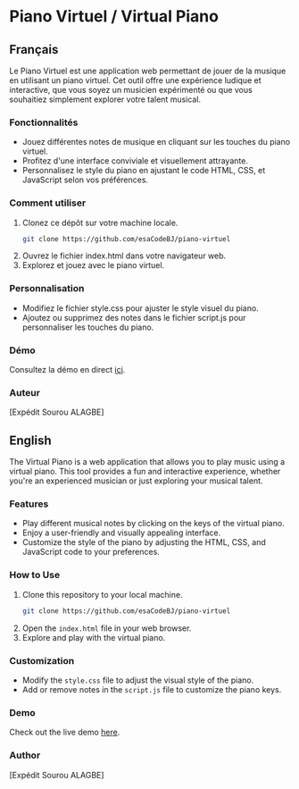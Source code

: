 
# Piano Virtuel / Virtual Piano

## Français

Le Piano Virtuel est une application web permettant de jouer de la musique en utilisant un piano virtuel. Cet outil offre une expérience ludique et interactive, que vous soyez un musicien expérimenté ou que vous souhaitiez simplement explorer votre talent musical.

### Fonctionnalités

- Jouez différentes notes de musique en cliquant sur les touches du piano virtuel.
- Profitez d'une interface conviviale et visuellement attrayante.
- Personnalisez le style du piano en ajustant le code HTML, CSS, et JavaScript selon vos préférences.

### Comment utiliser

1. Clonez ce dépôt sur votre machine locale.
   ```bash
   git clone https://github.com/esaCodeBJ/piano-virtuel
   ```
2. Ouvrez le fichier index.html dans votre navigateur web.
3. Explorez et jouez avec le piano virtuel.

### Personnalisation

- Modifiez le fichier style.css pour ajuster le style visuel du piano.
- Ajoutez ou supprimez des notes dans le fichier script.js pour personnaliser les touches du piano.

### Démo

Consultez la démo en direct [ici](https://projets.expeditalagbe.com/piano-virtuel).

### Auteur

[Expédit Sourou ALAGBE]



## English

The Virtual Piano is a web application that allows you to play music using a virtual piano. This tool provides a fun and interactive experience, whether you're an experienced musician or just exploring your musical talent.

### Features

- Play different musical notes by clicking on the keys of the virtual piano.
- Enjoy a user-friendly and visually appealing interface.
- Customize the style of the piano by adjusting the HTML, CSS, and JavaScript code to your preferences.

### How to Use

1. Clone this repository to your local machine.
   ```bash
   git clone https://github.com/esaCodeBJ/piano-virtuel
   ```
2. Open the `index.html` file in your web browser.
3. Explore and play with the virtual piano.

### Customization

- Modify the `style.css` file to adjust the visual style of the piano.
- Add or remove notes in the `script.js` file to customize the piano keys.

### Demo

Check out the live demo [here](https://projets.expeditalagbe.com/piano-virtuel).

### Author

[Expédit Sourou ALAGBE]



